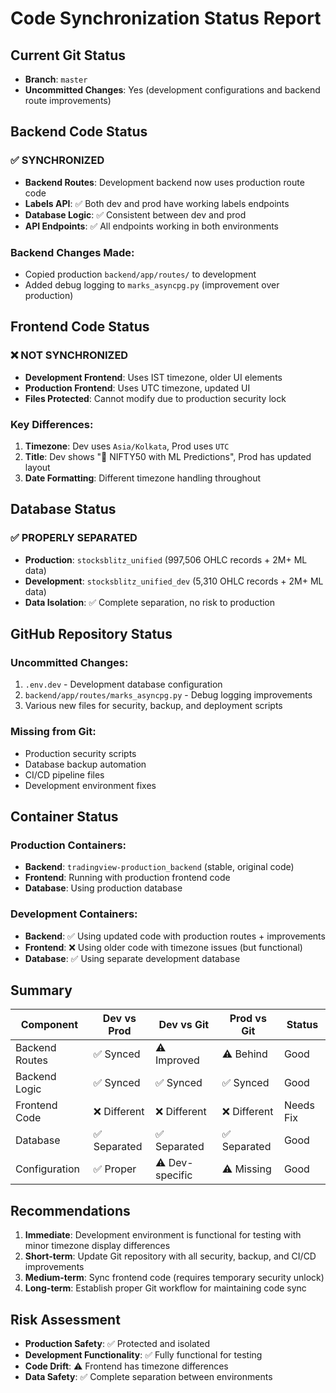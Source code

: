 # Code Synchronization Status Report

## Current Git Status
- **Branch**: `master`
- **Uncommitted Changes**: Yes (development configurations and backend route improvements)

## Backend Code Status

### ✅ SYNCHRONIZED
- **Backend Routes**: Development backend now uses production route code
- **Labels API**: ✅ Both dev and prod have working labels endpoints
- **Database Logic**: ✅ Consistent between dev and prod
- **API Endpoints**: ✅ All endpoints working in both environments

### Backend Changes Made:
- Copied production `backend/app/routes/` to development
- Added debug logging to `marks_asyncpg.py` (improvement over production)

## Frontend Code Status

### ❌ NOT SYNCHRONIZED
- **Development Frontend**: Uses IST timezone, older UI elements
- **Production Frontend**: Uses UTC timezone, updated UI
- **Files Protected**: Cannot modify due to production security lock

### Key Differences:
1. **Timezone**: Dev uses `Asia/Kolkata`, Prod uses `UTC`
2. **Title**: Dev shows "🤖 NIFTY50 with ML Predictions", Prod has updated layout
3. **Date Formatting**: Different timezone handling throughout

## Database Status

### ✅ PROPERLY SEPARATED
- **Production**: `stocksblitz_unified` (997,506 OHLC records + 2M+ ML data)
- **Development**: `stocksblitz_unified_dev` (5,310 OHLC records + 2M+ ML data)
- **Data Isolation**: ✅ Complete separation, no risk to production

## GitHub Repository Status

### Uncommitted Changes:
1. `.env.dev` - Development database configuration
2. `backend/app/routes/marks_asyncpg.py` - Debug logging improvements
3. Various new files for security, backup, and deployment scripts

### Missing from Git:
- Production security scripts
- Database backup automation
- CI/CD pipeline files
- Development environment fixes

## Container Status

### Production Containers:
- **Backend**: `tradingview-production_backend` (stable, original code)
- **Frontend**: Running with production frontend code
- **Database**: Using production database

### Development Containers:
- **Backend**: ✅ Using updated code with production routes + improvements
- **Frontend**: ❌ Using older code with timezone issues (but functional)
- **Database**: ✅ Using separate development database

## Summary

| Component | Dev vs Prod | Dev vs Git | Prod vs Git | Status |
|-----------|-------------|------------|-------------|---------|
| Backend Routes | ✅ Synced | ⚠️ Improved | ⚠️ Behind | Good |
| Backend Logic | ✅ Synced | ✅ Synced | ✅ Synced | Good |
| Frontend Code | ❌ Different | ❌ Different | ❌ Different | Needs Fix |
| Database | ✅ Separated | ✅ Separated | ✅ Separated | Good |
| Configuration | ✅ Proper | ⚠️ Dev-specific | ⚠️ Missing | Good |

## Recommendations

1. **Immediate**: Development environment is functional for testing with minor timezone display differences
2. **Short-term**: Update Git repository with all security, backup, and CI/CD improvements
3. **Medium-term**: Sync frontend code (requires temporary security unlock)
4. **Long-term**: Establish proper Git workflow for maintaining code sync

## Risk Assessment
- **Production Safety**: ✅ Protected and isolated
- **Development Functionality**: ✅ Fully functional for testing
- **Code Drift**: ⚠️ Frontend has timezone differences
- **Data Safety**: ✅ Complete separation between environments
